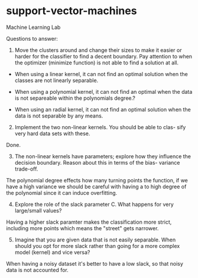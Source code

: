 # support-vector-machines
Machine Learning Lab


Questions to answer:
1. Move the clusters around and change their sizes to make it easier or
harder for the classifier to find a decent boundary. Pay attention
to when the optimizer (minimize function) is not able to find a
solution at all.

* When using a linear kernel, it can not find an optimal solution when the classes are not linearly separable.

* When using a polynomial kernel, it can not find an optimal when the data is not separeable within the polynomials degree.?

* When using an radial kernel, it can not find an optimal solution when the data is not separable by any means.

2. Implement the two non-linear kernels. You should be able to clas-
sify very hard data sets with these.

Done.

3. The non-linear kernels have parameters; explore how they influence
the decision boundary. Reason about this in terms of the bias-
variance trade-off.

The polynomial degree effects how many turning points the function, if we have a high variance we should be careful with having a to high degree of the polynomial since it can induce overfitting.

4. Explore the role of the slack parameter C. What happens for very
large/small values?

Having a higher slack paramter makes the classification more strict, including more points which means the "street" gets narrower.

5. Imagine that you are given data that is not easily separable. When
should you opt for more slack rather than going for a more complex
model (kernel) and vice versa?

When having a noisy dataset it's better to have a low slack, so that noisy data is not accounted for.

